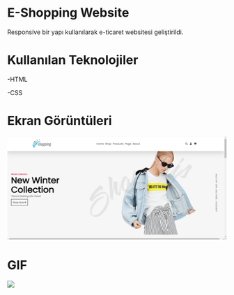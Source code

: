 # E-Shopping Website

Responsive bir yapı kullanılarak e-ticaret websitesi geliştirildi.

# Kullanılan Teknolojiler

-HTML

-CSS

# Ekran Görüntüleri

![](images/e-shopping.png)

# GIF

![](images/shopping.gif)